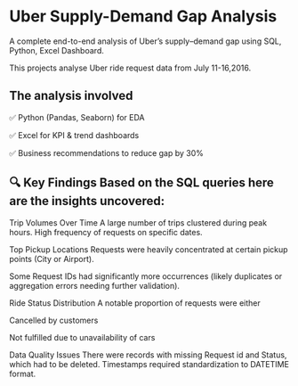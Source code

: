 # **Uber Supply-Demand Gap Analysis**

A complete end-to-end analysis of Uber’s supply–demand gap using SQL, Python, Excel Dashboard.

This projects analyse Uber ride request data from July 11-16,2016.

## **The analysis involved**

✅ Python (Pandas, Seaborn) for EDA 

✅ Excel for KPI & trend dashboards 

✅ Business recommendations to reduce gap by 30%

## **🔍 Key Findings Based on the SQL queries here are the insights uncovered:**

Trip Volumes Over Time A large number of trips clustered during peak hours. High frequency of requests on specific dates.

Top Pickup Locations Requests were heavily concentrated at certain pickup points (City or Airport). 

Some Request IDs had significantly more occurrences (likely duplicates or aggregation errors needing further validation).

Ride Status Distribution A notable proportion of requests were either 

Cancelled by customers

Not fulfilled due to unavailability of cars

Data Quality Issues There were records with missing Request id and Status, which had to be deleted. Timestamps required standardization to DATETIME format.
